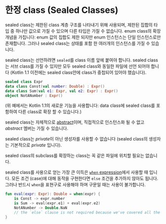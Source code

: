 # 한정 class (Sealed Classes)

sealed class는 제한된 class 계층 구조를 나타내기 위해 사용되며, 제한된 집합의 타입 중 하나만 값으로 가질 수 있으며 다른 타입은 가질 수 없습니다. enum class의 확장 개념을 가집니다: enum 값의 집합도 제한 되지만 enum 인스턴스는 단일 인스턴스로만 존재합니다. 그러나 sealed class는 상태를 포함 한 여러개의 인스턴스를 가질 수 있습니다.

sealed class는 선언하려면 `sealed`를 class 이름 앞에 붙여야 합니다. sealed class는 서브 class를 가질 수 있지만 모두 sealed class와 동일한 파일에 선언 되어야 합니다 (Kotlin 1.1 이전에는 sealed class안에 class가 중첩되어 있어야 했습니다).

```kotlin
sealed class Expr
data class Const(val number: Double) : Expr()
data class Sum(val e1: Expr, val e2: Expr) : Expr()
object NotANumber : Expr()
```

(위 예에서는 Kotlin 1.1의 새로운 기능을 사용합니다: data class에 sealed class를 포함하여 다른 class로 확장 할 수 있습니다.)

sealed class는 자체적으로 [abstract](http://app.gitbook.com/@bbiguduk/s/kotlin/language-guide/classes-and-objects/class-classes-and-inheritance#class-abstract-classes)이며, 직접적으로 인스턴스화 될 수 없고 *abstract* 멤버는 가질 수 있습니다.

sealed class는 *private*이 아닌 생성자를 사용할 수 없습니다 (sealed class의 생성자는 기본적으로 *private* 입니다).

sealed class의 subclass를 확장하는 class는 꼭 같은 파일에 위치할 필요는 없습니다.

sealed class를 사용으로 얻는 가장 큰 이득은 [`when` expression](http://app.gitbook.com/@bbiguduk/s/kotlin/language-guide/basics/control-flow-if-when-for-while#when-expression)에서 사용할 때 입니다. 모든 조건 (case)에 대해 동작을 구현한다면 `else` 조건을 추가하지 않아도 됩니다. 그러나 반드시 `when`을 표현구로 사용해야 하며 구문일 때는 사용이 불가합니다.

```kotlin
fun eval(expr: Expr): Double = when(expr) {
    is Const -> expr.number
    is Sum -> eval(expr.e1) + eval(expr.e2)
    NotANumber -> Double.NaN
    // the `else` clause is not required because we've covered all the cases
}
```